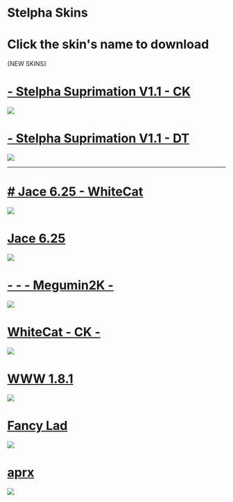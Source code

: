 # Stelpha Skins

# Click the skin's name to download

{NEW SKINS}

# [- Stelpha Suprimation V1.1 - CK](https://www.mediafire.com/file/e1tj428hmdqondo/-_Stelpha_Suprimation_V1.1_%255BCK%255D.osk/file)
![](https://osu.ppy.sh/ss/17470397/5ba4)


# [- Stelpha Suprimation V1.1 - DT](https://www.mediafire.com/file/82m509zfcaeht6j/-_Stelpha_Suprimation_V1.1_%255BDT%255D.osk/file)
![](https://osu.ppy.sh/ss/17470401/3548)

----------------------------------------------------------------------------------------------------------

# [# Jace 6.25 - WhiteCat](https://www.mediafire.com/file/m6s88josc48q19w/%23_Jace_6.25_-_WhiteCat.osk/file)
![](https://osu.ppy.sh/ss/15066648/9d4d)


# [Jace 6.25](https://www.mediafire.com/file/r4mclu4kgr600n7/Jace_6.25.osk/file)
![](https://osu.ppy.sh/ss/14953320/7994)


# [- - - Megumin2K -](https://mega.nz/file/Rhk1BAwb#GTNJyBZVzDAgW5DVHUBex1HD_aKhOxu2QE9AAs--tws)
![](https://osu.ppy.sh/ss/14855926/aedf)


# [WhiteCat - CK -](https://vixy-step.s-ul.eu/fSbKkJA3)
![](https://osu.ppy.sh/ss/14765404/d4c2)


# [WWW 1.8.1](https://mega.nz/#!9mBHlABa!ZiOl1zUdLCYo6Y33fpE38yxje94-paJAa81ZltP5Hvs)
![](http://osu.ppy.sh/ss/14765471/d4b9)


# [Fancy Lad](https://www.dropbox.com/s/s4a2kxm4ei85kwy/shigeskin.osk?dl=0)
![](http://osu.ppy.sh/ss/14765452/93df)


# [aprx](http://www.mediafire.com/file/hi3prx2f16b9qpq/-_aprx_tourney.osk/file)
![](https://osu.ppy.sh/ss/14765467/44ac)

